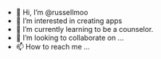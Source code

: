 - 👋 Hi, I’m @russellmoo
- 👀 I’m interested in creating apps
- 🌱 I’m currently learning to be a counselor.
- 💞️ I’m looking to collaborate on ...
- 📫 How to reach me ...

<!---
russellmoo/russellmoo is a ✨ special ✨ repository because its `README.md` (this file) appears on your GitHub profile.
You can click the Preview link to take a look at your changes.
--->
